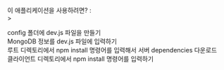 이 애플리케이션을 사용하려면? : <br>><br>

config 폴더에 dev.js 파일을 만들기<br>
MongoDB 정보를 dev.js 파일에 입력하기<br>
루트 디렉토리에서 npm install 명령어를 입력해서 서버 dependencies 다운로드<br>
클라이언트 디렉토리에서 npm install 명령어를 입력하기<br>
